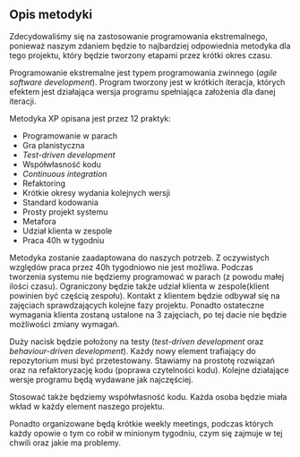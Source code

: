 
Opis metodyki
-------------

Zdecydowaliśmy się na zastosowanie programowania ekstremalnego, ponieważ naszym zdaniem będzie to najbardziej odpowiednia metodyka dla tego projektu, który będzie tworzony etapami przez krótki okres czasu.

Programowanie ekstremalne jest typem programowania zwinnego (*agile software development*). Program tworzony jest w krótkich iteracja, których efektem jest działająca wersja programu spełniająca założenia dla danej iteracji. 

Metodyka XP opisana jest przez 12 praktyk:

- Programowanie w parach
- Gra planistyczna
- *Test-driven development*
- Współwłasność kodu
- *Continuous integration*
- Refaktoring
- Krótkie okresy wydania kolejnych wersji
- Standard kodowania
- Prosty projekt systemu
- Metafora
- Udział klienta w zespole
- Praca 40h w tygodniu

Metodyka zostanie zaadaptowana do naszych potrzeb. Z oczywistych względów praca przez 40h tygodniowo nie jest możliwa. Podczas tworzenia systemu nie będziemy programować w parach (z powodu małej ilości czasu). Ograniczony będzie także udział klienta w zespole(klient powinien być częścią zespołu). Kontakt z klientem będzie odbywał się na zajęciach sprawdzających kolejne fazy projektu. Ponadto ostateczne wymagania klienta zostaną ustalone na 3 zajęciach, po tej dacie nie będzie możliwości zmiany wymagań.

Duży nacisk będzie położony na testy (*test-driven development* oraz *behaviour-driven development*). Każdy nowy element trafiający do repozytorium musi być przetestowany. Stawiamy na prostotę rozwiązań oraz na refaktoryzację kodu (poprawa czytelności kodu). Kolejne działające wersje programu będą wydawane jak najczęściej.

Stosować także będziemy współwłasność kodu. Każda osoba będzie miała wkład w każdy element naszego projektu.

Ponadto organizowane będą krótkie weekly meetings, podczas których każdy opowie o tym co robił w minionym tygodniu, czym się zajmuje w tej chwili oraz jakie ma problemy.


